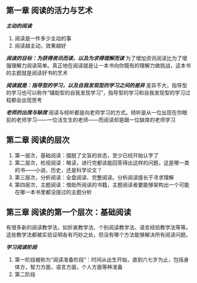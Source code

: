 ## 第一章 阅读的活力与艺术

***主动的阅读***
1. 阅读是一件多少主动的事
2. 阅读越主动，效果越好

***阅读的目标：为获得资讯而读，以及为求得理解而读***
为了增加资讯阅读比为了增强理解力阅读简单。真正地在阅读就是让一本书向你既有的理解力做挑战，这本书的主题就是阅读好书的艺术

***阅读就是：指导型的学习，以及自我发现型的学习之间的差异***
差异不大，指导型的学习也可以称作“辅助型的自我发现学习”，指导型的学习和自我发现型的学习过程都会出现思考

***老师的出席与缺席***
阅读与倾听都是向老师学习的方式。倾听是从一位出现在你眼前的老师学习——一位活生生的老师——而阅读却是跟一位缺席的老师学习

## 第二章 阅读的层次

1. 第一层次，基础阅读：摆脱了文盲的状态，至少已经开始认字了
2. 第二层次，检视阅读：略读，进行完都该能回答得出这样的问题，这是哪一类的书——小说、历史，还是科学论文？
3. 第三层次，分析阅读：全盘阅读、完整阅读。分析阅读擅长于寻求理解
4. 第四层次，主题阅读：借助所阅读的书籍，主题阅读者要能够架构出一个可能在哪一本书里都没提过的主题分析

## 第三章 阅读的第一个层次：基础阅读

有很多新的阅读教学法，如折衷教学法、个别阅读教学法、语言经验教学法等等。这些教学法都被实验证明各有巧妙之处，但没有哪个方法能够解决所有阅读问题。

***学习阅读阶段***

1. 第一阶段被称为“阅读准备阶段”：时间从出生开始，直到六七岁为止，包括身体方，智力方面，语言方面，个人方面等种准备
2. 第二阶段

